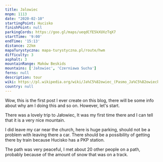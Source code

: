 ```yaml
---
title: Jalowiec
mnpm: 1113
date: "2020-02-10"
startingPoint: Hucisko
finishPoint: null
parkingCords: https://goo.gl/maps/ueqdCfE5kXUXzTqX7
startTime: '9:00'
endTime: '15:13'
distance: 22km
mapaTurystyczna: mapa-turystyczna.pl/route/hwm
difficulty: 3
asphalt: 3
mountainRange: Maków Beskids
mountains: ['Jałowiec', 'Czerniawa Sucha']
ferns: null
description: tour
wiki: https://pl.wikipedia.org/wiki/Ja%C5%82owiec_(Pasmo_Ja%C5%82owieckie)
country: null
---
```


Wow, this is the first post I ever create on this blog,
there will be some info about why am I doing this and so on. However, let's start.

There was a lovely trip to Jałowiec, It was my first time there and I can tell that it is a very nice mountain.

I did leave my car near the church, here is huge parking, should not be a problem with leaving there a car. There should be a possibility of getting there by train because Hucisko has a PKP station.

The path was very peaceful, I met about 20 other people on a path, probably because of the amount of snow that was on a track.
